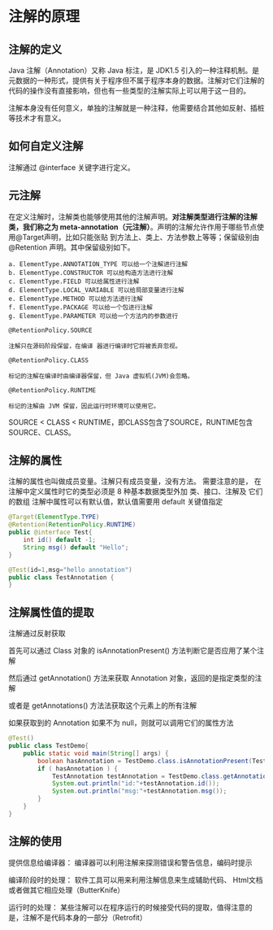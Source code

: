 # 注解的原理



## 注解的定义

Java 注解（Annotation）又称 Java 标注，是 JDK1.5 引入的一种注释机制。是元数据的一种形式，提供有关于程序但不属于程序本身的数据。注解对它们注解的代码的操作没有直接影响，但也有一些类型的注解实际上可以用于这一目的。

注解本身没有任何意义，单独的注解就是一种注释，他需要结合其他如反射、插桩等技术才有意义。



## 如何自定义注解 

注解通过 @interface 关键字进行定义。



## 元注解

在定义注解时，注解类也能够使用其他的注解声明。**对注解类型进行注解的注解类，我们称之为 meta-annotation（元注解）**。声明的注解允许作用于哪些节点使用@Target声明，比如只能张贴 到方法上、类上、方法参数上等等；保留级别由@Retention 声明。其中保留级别如下。

```
a. ElementType.ANNOTATION_TYPE 可以给一个注解进行注解
b. ElementType.CONSTRUCTOR 可以给构造方法进行注解
c. ElementType.FIELD 可以给属性进行注解
d. ElementType.LOCAL_VARIABLE 可以给局部变量进行注解
e. ElementType.METHOD 可以给方法进行注解
f. ElementType.PACKAGE 可以给一个包进行注解
g. ElementType.PARAMETER 可以给一个方法内的参数进行
```

```
@RetentionPolicy.SOURCE

注解只在源码阶段保留，在编译 器进行编译时它将被丢弃忽视。

@RetentionPolicy.CLASS

标记的注解在编译时由编译器保留，但 Java 虚拟机(JVM)会忽略。

@RetentionPolicy.RUNTIME

标记的注解由 JVM 保留，因此运行时环境可以使用它。
```

SOURCE < CLASS < RUNTIME，即CLASS包含了SOURCE，RUNTIME包含SOURCE、CLASS。



## 注解的属性

注解的属性也叫做成员变量。注解只有成员变量，没有方法。 需要注意的是， 在注解中定义属性时它的类型必须是 8 种基本数据类型外加 类、接口、注解及 它们的数组 注解中属性可以有默认值，默认值需要用 default 关键值指定

```java
@Target(ElementType.TYPE)
@Retention(RetentionPolicy.RUNTIME)
public @interface Test{
    int id() default -1;
    String msg() default "Hello";
}
```

```java
@Test(id=1,msg="hello annotation")
public class TestAnnotation {
}
```



## 注解属性值的提取

注解通过反射获取

首先可以通过 Class 对象的 isAnnotationPresent() 方法判断它是否应用了某个注解

然后通过 getAnnotation() 方法来获取 Annotation 对象，返回的是指定类型的注解

或者是 getAnnotations() 方法法获取这个元素上的所有注解

如果获取到的 Annotation 如果不为 null，则就可以调用它们的属性方法

```java
@Test()
public class TestDemo{
    public static void main(String[] args) {
        boolean hasAnnotation = TestDemo.class.isAnnotationPresent(Test.class);
        if ( hasAnnotation ) {
            TestAnnotation testAnnotation = TestDemo.class.getAnnotation(Test.class);
            System.out.println("id:"+testAnnotation.id());
            System.out.println("msg:"+testAnnotation.msg());
    	}
    }
}
```



## 注解的使用

提供信息给编译器： 编译器可以利用注解来探测错误和警告信息，编码时提示

编译阶段时的处理： 软件工具可以用来利用注解信息来生成辅助代码、 Html文档或者做其它相应处理（ButterKnife）

运行时的处理： 某些注解可以在程序运行的时候接受代码的提取，值得注意的是，注解不是代码本身的一部分（Retrofit）